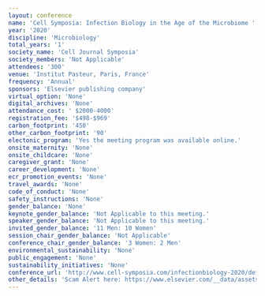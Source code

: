 ```yaml
---
layout: conference 
name: 'Cell Symposia: Infection Biology in the Age of the Microbiome '
year: '2020'
discipline: 'Microbiology'
total_years: '1'
society_name: 'Cell Journal Symposia'
society_members: 'Not Applicable'
attendees: '300'
venue: 'Institut Pasteur, Paris, France'
frequency: 'Annual'
sponsors: 'Elsevier publishing company'
virtual_option: 'None'
digital_archives: 'None'
attendance_cost: ' $2000-4000'
registration_fee: '$498-$969'
carbon_footprint: '450'
other_carbon_footprint: '90'
electonic_program: 'Yes the meeting program was available online.'
onsite_maternity: 'None'
onsite_childcare: 'None'
caregiver_grant: 'None'
career_development: 'None'
ecr_promotion_events: 'None'
travel_awards: 'None'
code_of_conduct: 'None'
safety_instructions: 'None'
gender_balance: 'None'
keynote_gender_balance: 'Not Applicable to this meeting.'
speaker_gender_balance: 'Not Applicable to this meeting.'
invited_gender_balance: '11 Men: 10 Women'
session_chair_gender_balance: 'Not Applicable'
conference_chair_gender_balance: '3 Women: 2 Men'
environmental_sustainability: 'None'
public_engagement: 'None'
sustainability_initiatives: 'None'
conference_url: 'http://www.cell-symposia.com/infectionbiology-2020/default.asp'
other_details: 'Scam Alert here: https://www.elsevier.com/__data/assets/pdf_file/0017/711431/25314_EHS_Warning_CA.pdf    and    WARNING - SCAM ALERT: WARNING - SCAM ALERT: Exhibitor Housing Services (EHS), Exhibitor Housing Management (EHM) & Business Travel Management (BTM). Note to conference delegates: Please read the warning regarding a fraudulent travel and hotel booking scheme. All accommodation bookings should be made directly through the conference hotel(s), using the accommodation booking link on the website where specified.'
---
```

